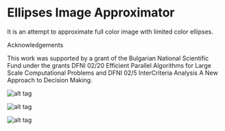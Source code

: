 # Ellipses Image Approximator
It is an attempt to approximate full color image with limited color ellipses.

Acknowledgements

This work was supported by a grant of the Bulgarian National Scientific Fund under the grants DFNI 02/20 Efficient Parallel Algorithms for Large Scale Computational Problems and DFNI 02/5 InterCriteria Analysis A New Approach to Decision Making.

![alt tag](http://s4.postimg.org/v4ylmm46l/output_hy_WXCL.gif)

![alt tag](http://s30.postimg.org/he6j2q9ox/output_5l1_Rf_U.gif)

![alt tag](http://s7.postimg.org/42l6s52mz/output_s_PD9bt.gif)

